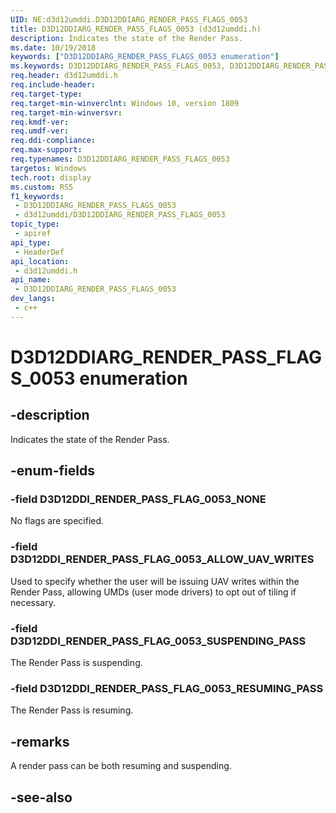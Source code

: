 ```yaml
---
UID: NE:d3d12umddi.D3D12DDIARG_RENDER_PASS_FLAGS_0053
title: D3D12DDIARG_RENDER_PASS_FLAGS_0053 (d3d12umddi.h)
description: Indicates the state of the Render Pass.
ms.date: 10/19/2018
keywords: ["D3D12DDIARG_RENDER_PASS_FLAGS_0053 enumeration"]
ms.keywords: D3D12DDIARG_RENDER_PASS_FLAGS_0053, D3D12DDIARG_RENDER_PASS_FLAGS_0053,
req.header: d3d12umddi.h
req.include-header: 
req.target-type: 
req.target-min-winverclnt: Windows 10, version 1809
req.target-min-winversvr: 
req.kmdf-ver: 
req.umdf-ver: 
req.ddi-compliance: 
req.max-support: 
req.typenames: D3D12DDIARG_RENDER_PASS_FLAGS_0053
targetos: Windows
tech.root: display
ms.custom: RS5
f1_keywords:
 - D3D12DDIARG_RENDER_PASS_FLAGS_0053
 - d3d12umddi/D3D12DDIARG_RENDER_PASS_FLAGS_0053
topic_type:
 - apiref
api_type:
 - HeaderDef
api_location:
 - d3d12umddi.h
api_name:
 - D3D12DDIARG_RENDER_PASS_FLAGS_0053
dev_langs:
 - c++
---
```


# D3D12DDIARG_RENDER_PASS_FLAGS_0053 enumeration


## -description

Indicates the state of the Render Pass.

## -enum-fields

### -field D3D12DDI_RENDER_PASS_FLAG_0053_NONE

No flags are specified.

### -field D3D12DDI_RENDER_PASS_FLAG_0053_ALLOW_UAV_WRITES

Used to specify whether the user will be issuing UAV writes within the Render Pass, allowing UMDs (user mode drivers) to opt out of tiling if necessary.

### -field D3D12DDI_RENDER_PASS_FLAG_0053_SUSPENDING_PASS

The Render Pass is suspending.

### -field D3D12DDI_RENDER_PASS_FLAG_0053_RESUMING_PASS

The Render Pass is resuming.

## -remarks

A render pass can be both resuming and suspending.

## -see-also

